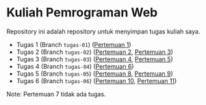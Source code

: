# Kuliah Pemrograman Web

Repository ini adalah repository untuk menyimpan tugas kuliah saya.

- Tugas 1 (Branch `tugas-01`) ([Pertemuan 1](Pertemuan1/))
- Tugas 2 (Branch `tugas-02`) ([Pertemuan 2](Pertemuan2/), [Pertemuan 3](Pertemuan3/))
- Tugas 3 (Branch `tugas-03`) ([Pertemuan 4](Pertemuan4/), [Pertemuan 5](Pertemuan5/))
- Tugas 4 (Branch `tugas-04`) ([Pertemuan 6](Pertemuan6/))
- Tugas 5 (Branch `tugas-05`) ([Pertemuan 8](Pertemuan8/), [Pertemuan 9](Pertemuan9/))
- Tugas 6 (Branch `tugas-06`) ([Pertemuan 10](Pertemuan10/), [Pertemuan 11](Pertemuan11/))

Note: Pertemuan 7 tidak ada tugas.